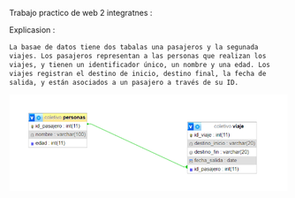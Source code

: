 Trabajo practico de web 2
integratnes : 



Explicasion :

    La basae de datos tiene dos tabalas una pasajeros y la segunada viajes. Los pasajeros representan a las personas que realizan los viajes, y tienen un identificador único, un nombre y una edad. Los viajes registran el destino de inicio, destino final, la fecha de salida, y están asociados a un pasajero a través de su ID.

![IMAGEN DE EL DIAGRAMA](diagrama.png)
